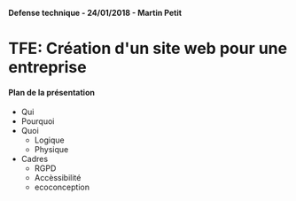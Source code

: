 **Defense technique - 24/01/2018 - Martin Petit**

# TFE: Création d'un site web pour une entreprise 

#### Plan de la présentation 

* Qui
* Pourquoi
* Quoi
    * Logique
    * Physique
* Cadres 
	* RGPD
	* Accèssibilité
	* ecoconception

